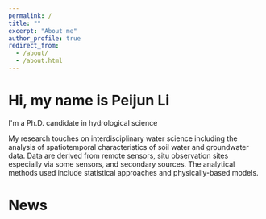 ```yaml
---
permalink: /
title: ""
excerpt: "About me"
author_profile: true
redirect_from: 
  - /about/
  - /about.html
---
```

Hi, my name is Peijun Li
=====
I'm a Ph.D. candidate in hydrological science

My research touches on interdisciplinary water science including the analysis of spatiotemporal characteristics of soil water and groundwater data. Data are derived from remote sensors, situ observation sites especially via some sensors, and secondary sources. The analytical methods used include statistical approaches and physically-based models.




News
======



